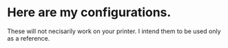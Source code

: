 # Here are my configurations. 

These will not necisarily work on your printer. I intend them to be used only as a reference.
